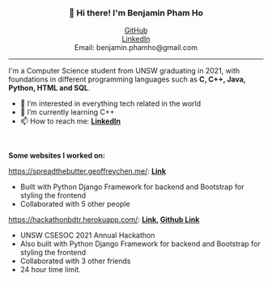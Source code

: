 
<h3 align="center">👋 Hi there! I'm Benjamin Pham Ho</h3>
<p align="center">
  <a href="https://github.com/bphamho">GitHub</a>
  <br>
  <a href="https://www.linkedin.com/in/benjamin-pham-ho">LinkedIn</a>
  <br>
  <a>Email: benjamin.phamho@gmail.com </a>
</p>

---
I'm a Computer Science student from UNSW graduating in 2021, with foundations in different programming languages such as **C, C++, Java, Python, HTML and SQL**.

- 👀 I’m interested in everything tech related in the world
- 🌱 I’m currently learning C++
- 📫 How to reach me:
**[LinkedIn](https://www.linkedin.com/in/benjamin-pham-ho)**
<br>

**Some websites I worked on:**

https://spreadthebutter.geoffreychen.me/: **[Link](https://spreadthebutter.geoffreychen.me/)**
- Built with Python Django Framework for backend and Bootstrap for styling the frontend
- Collaborated with 5 other people

https://hackathonbdtr.herokuapp.com/: **[Link](https://hackathonbdtr.herokuapp.com/), [Github Link](https://github.com/bphamho/hackathon-bdtr/)**
- UNSW CSESOC 2021 Annual Hackathon
- Also built with Python Django Framework for backend and Bootstrap for styling the frontend
- Collaborated with 3 other friends
- 24 hour time limit.

<!---
bphamho/bphamho is a ✨ special ✨ repository because its `README.md` (this file) appears on your GitHub profile.
You can click the Preview link to take a look at your changes.
- 💞️ I’m looking to collaborate on ...
--->
